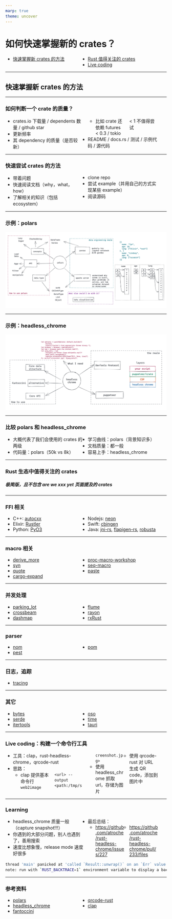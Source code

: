 ```yaml
---
marp: true
theme: uncover
---
```


<style>
.row {
  display: flex;
  flex-direction: row;
  flex-wrap: wrap;
  width: 100%;
}

.column {
  display: flex;
  flex-direction: column;
  flex-basis: 100%;
  flex: 1;
}
</style>

# 如何快速掌握新的 crates？

<style scoped>
    ul { columns: 2; width: 90%; }
</style>

- [快速掌握新 crates 的方法](#2)
- [Rust 值得关注的 crates](#8)
- [Live coding](#15)

---

## 快速掌握新 crates 的方法

---

### 如何判断一个 crate 的质量？

- crates.io 下载量 / dependents 数量 / github star
- 更新频率
- 其 dependency 的质量（是否较新）
  - 比如 crate 还依赖 futures < 0.3 / tokio < 1 不值得尝试
- README / docs.rs / 测试 / 示例代码 / 源代码

---

### 快速尝试 crates 的方法

- 带着问题
- 快速阅读文档（why，what，how）
- 了解相关的知识（包括 ecosystem）
- clone repo
- 尝试 example（并用自己的方式实现某些 example）
- 阅读源码

---

### 示例：polars

![height:500px](images/polars.jpg)

---

### 示例：headless_chrome

![height:500px](images/headless-chrome.jpg)

---

### 比较 polars 和 headless_chrome

- 大概代表了我们会使用的 crates 的两级
- 代码量：polars（50k vs 8k）
- 学习曲线：polars（背景知识多）
- 文档质量：都一般
- 容易上手：headless_chrome

---

### Rust 生态中值得关注的 crates

##### 极简版，且不包含 are we xxx yet 页面提及的 crates

---

### FFI 相关

- C++: [autocxx](https://github.com/google/autocxx)
- Elixir: [Rustler](https://github.com/rusterlium/rustler)
- Python: [PyO3](https://github.com/PyO3/pyo3)
- Nodejs: [neon](https://github.com/neon-bindings/neon)
- Swift: [cbingen](https://github.com/eqrion/cbindgen)
- Java: [jni-rs](https://github.com/jni-rs/jni-rs), [flapigen-rs](https://github.com/Dushistov/flapigen-rs), [robusta](https://github.com/giovanniberti/robusta)

---

### macro 相关

- [derive_more](https://github.com/JelteF/derive_more)
- [syn](https://github.com/dtolnay/syn)
- [quote](https://github.com/dtolnay/quote)
- [cargo-expand](https://github.com/dtolnay/cargo-expand)
- [proc-macro-workshop](https://github.com/dtolnay/proc-macro-workshop)
- [seq-macro](https://github.com/dtolnay/seq-macro)
- [paste](https://github.com/dtolnay/paste)

---

### 并发处理

- [parking_lot](https://github.com/Amanieu/parking_lot)
- [crossbeam](https://github.com/crossbeam-rs/crossbeam)
- [dashmap](https://github.com/xacrimon/dashmap)
- [flume](https://github.com/zesterer/flume)
- [rayon](https://github.com/rayon-rs/rayon)
- [rxRust](https://github.com/rxRust/rxRust)

---

### parser

- [nom](https://github.com/Geal/nom)
- [pest](https://github.com/pest-parser/pest)
- [pom](https://github.com/J-F-Liu/pom)

---

### 日志，追踪

- [tracing](https://github.com/tokio-rs/tracing)

---

### 其它

- [bytes](https://github.com/tokio-rs/bytes)
- [serde](https://github.com/serde-rs/serde)
- [itertools](https://github.com/rust-itertools/itertools)
- [oso](https://github.com/osohq/oso)
- [time](https://github.com/time-rs/time)
- [tauri](https://github.com/tauri-apps/tauri)

---

### Live coding：构建一个命令行工具

- 工具：clap，rust-headless-chrome，qrcode-rust
- 思路：
  - clap 提供基本命令行 `web2image <url> --output <path:/tmp/screenshot.jpg>`
  - 使用 headless_chrome 抓取 url，存储为图片
  - 使用 qrcode-rust 对 URL 生成 QR code，添加到图片中

---

### Learning

- headless_chrome 质量一般（capture snapshot!!!）
- 你遇到的大部分问题，别人也遇到了，善用搜索
- 速度比想象慢，release mode 速度好很多
- 最后总结：
  - https://github.com/atroche/rust-headless-chrome/issues/227
  - https://github.com/atroche/rust-headless-chrome/pull/233/files

```bash
thread 'main' panicked at 'called `Result::unwrap()` on an `Err` value: Error("unknown variant `marker`, expected one of `first-line`, `first-letter`, `before`, `after`, `backdrop`, `selection`, `first-line-inherited`, `scrollbar`, `scrollbar-thumb`, `scrollbar-button`, `scrollbar-track`, `scrollbar-track-piece`, `scrollbar-corner`, `resizer`, `input-list-button`", line: 0, column: 0)', /Users/tchen/.cargo/registry/src/github.com-1ecc6299db9ec823/headless_chrome-0.9.0/src/protocol/mod.rs:90:70
note: run with `RUST_BACKTRACE=1` environment variable to display a backtrace
```

---

### 参考资料

- [polars](https://github.com/pola-rs/polars)
- [headless_chrome](https://github.com/atroche/rust-headless-chrome)
- [fantoccini](https://github.com/jonhoo/fantoccini)
- [qrcode-rust](https://github.com/kennytm/qrcode-rust)
- [clap](https://github.com/clap-rs/clap)

